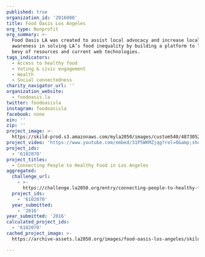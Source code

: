 ```yaml
---
published: true
organization_id: '2016080'
title: Food Oasis Los Angeles
org_type: Nonprofit
org_summary: >-
  Food Oasis LA was created to assist local advocacy and increase local
  awareness in solving LA’s food inequality by building a platform to leverage a
  bevy of resources and current web technologies.
tags_indicators:
  - Access to healthy food
  - Voting & civic engagement
  - Health
  - Social connectedness
charity_navigator_url: ''
organization_website:
  - foodoasis.la
twitter: foodoasisla
instagram: foodoasisla
facebook: none
ein: ''
zip: ''
project_image: >-
  https://skild-prod.s3.amazonaws.com/myla2050/images/custom540/4873052265741-team91.jpg
project_video: 'https://www.youtube.com/embed/31P5WKMZjqg?rel=0&amp;showinfo=0'
project_ids:
  - '6102070'
project_titles:
  - Connecting People to Healthy Food in Los Angeles
aggregated:
  challenge_url:
    - >-
      https://challenge.la2050.org/entry/connecting-people-to-healthy-food-in-los-angeles
  project_ids:
    - '6102070'
  year_submitted:
    - '2016'
year_submitted: '2016'
calculated_project_ids:
  - '6102070'
cached_project_image: >-
  https://archive-assets.la2050.org/images/food-oasis-los-angeles/skild-prod.s3.amazonaws.com/myla2050/images/custom540/4873052265741-team91.jpg

---
```

